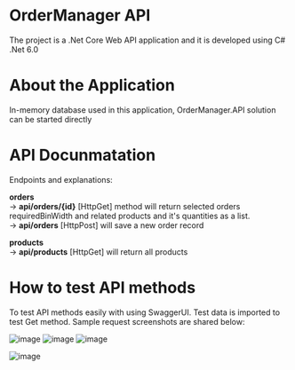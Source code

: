 # OrderManager API
The project is a .Net Core Web API application and it is developed using C# .Net 6.0

# About the Application
In-memory database used in this application, OrderManager.API solution can be started directly

# API Docunmatation
Endpoints and explanations:

**orders**\
-> **api/orders/{id}**  [HttpGet] method will return selected orders requiredBinWidth and related products and it's quantities as a list.\
-> **api/orders**   [HttpPost] will save a new order record

**products**\
-> **api/products** [HttpGet] will return all products

# How to test API methods
To test API methods easily with using SwaggerUI. Test data is imported to test Get method. Sample request screenshots are shared below:

![image](https://user-images.githubusercontent.com/9204813/153308792-a2d62b5b-2eb8-4af7-8e7a-0ab3e7335efa.png)
![image](https://user-images.githubusercontent.com/9204813/153308891-08f7b6a6-8117-4e86-90fa-fdf01026a362.png)
![image](https://user-images.githubusercontent.com/9204813/153308911-1bc07baa-11d8-4eb6-b81d-857cfe5b5997.png)

![image](https://user-images.githubusercontent.com/9204813/153369568-37f263d9-7637-4f9c-9ecf-10142588c319.png)



